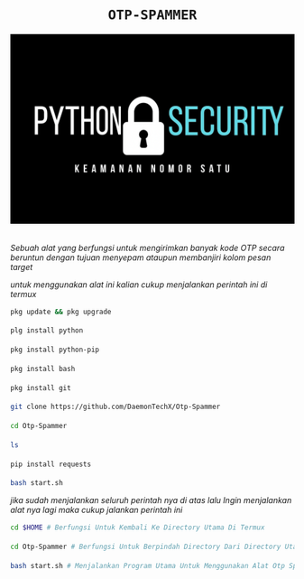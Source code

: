 <h1 align="center"><code>OTP-SPAMMER</code></h1> <p align="center"> <img src="https://github.com/Arby-Hex/PyObfuscate/blob/main/banner.png" width="590"><br><br>

_Sebuah alat yang berfungsi untuk mengirimkan banyak kode OTP secara beruntun dengan tujuan menyepam ataupun membanjiri kolom pesan target_

_untuk menggunakan alat ini kalian cukup menjalankan perintah ini di termux_
```bash
pkg update && pkg upgrade

plg install python

pkg install python-pip

pkg install bash

pkg install git

git clone https://github.com/DaemonTechX/Otp-Spammer

cd Otp-Spammer

ls

pip install requests

bash start.sh
```

_jika sudah menjalankan seluruh perintah nya di atas lalu Ingin menjalankan alat nya lagi maka cukup jalankan perintah ini_
```bash
cd $HOME # Berfungsi Untuk Kembali Ke Directory Utama Di Termux

cd Otp-Spammer # Berfungsi Untuk Berpindah Directory Dari Directory Utama Termux Pindah Ke Directory Otp-Spammer

bash start.sh # Menjalankan Program Utama Untuk Menggunakan Alat Otp Spammer
```
